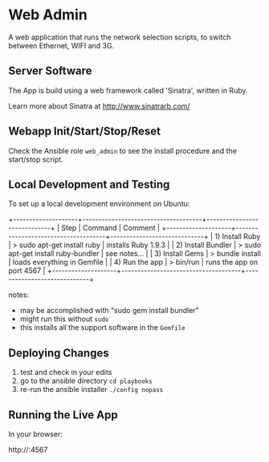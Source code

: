 # Web Admin

A web application that runs the network selection scripts, to switch between
Ethernet, WIFI and 3G.

## Server Software

The App is build using a web framework called 'Sinatra', written in Ruby.

Learn more about Sinatra at http://www.sinatrarb.com/

## Webapp Init/Start/Stop/Reset

Check the Ansible role `web_admin` to see the install procedure and the
start/stop script.

## Local Development and Testing

To set up a local development environment on Ubuntu:

+--------------------+-------------------------------------+-----------------------------+
| Step               | Command                             | Comment                     |
+--------------------+-------------------------------------+-----------------------------+
| 1) Install Ruby    | > sudo apt-get install ruby         | installs Ruby 1.9.3         |
| 2) Install Bundler | > sudo apt-get install ruby-bundler | see notes...                |
| 3) Install Gems    | > bundle install                    | loads everything in Gemfile |
| 4) Run the app     | > bin/run                           | runs the app on port 4567   |
+--------------------+-------------------------------------+-----------------------------+

notes:
- may be accomplished with "sudo gem install bundler"
- might run this without `sudo`
- this installs all the support software in the `Gemfile`

## Deploying Changes

1) test and check in your edits
2) go to the ansible directory `cd playbooks`
3) re-run the ansible installer `./config nopass`

## Running the Live App

In your browser:

http://<server-name-or-ip>:4567

